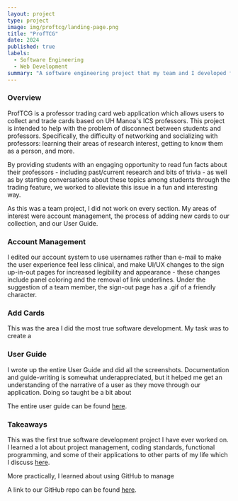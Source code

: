 ```yaml
---
layout: project
type: project
image: img/proftcg/landing-page.png
title: "ProfTCG"
date: 2024
published: true
labels:
  - Software Engineering
  - Web Development
summary: "A software engineering project that my team and I developed for ICS 314."
---
```

### Overview
ProfTCG is a professor trading card web application which allows users to collect and trade cards based on UH Manoa's ICS professors.
This project is intended to help with the problem of disconnect between students and professors. Specifically, the difficulty of networking and socializing with professors: learning their areas of research interest, getting to know them as a person, and more.

By providing students with an engaging opportunity to read fun facts about their professors - including past/current research and bits of trivia - as well as by starting conversations about these topics among students through the trading feature, we worked to alleviate this issue in a fun and interesting way.

As this was a team project, I did not work on every section. My areas of interest were account management, the process of adding new cards to our collection, and our User Guide.

### Account Management
I edited our account system to use usernames rather than e-mail to make the user experience feel less clinical, and make UI/UX changes to the sign up-in-out pages for increased legibility and appearance - these changes include panel coloring and the removal of link underlines. Under the suggestion of a team member, the sign-out page has a .gif of a friendly character.

### Add Cards
This was the area I did the most true software development. My task was to create a 

### User Guide
I wrote up the entire User Guide and did all the screenshots. Documentation and guide-writing is somewhat underappreciated, but it helped me get an understanding of the narrative of a user as they move through our application. Doing so taught be a bit about

The entire user guide can be found [here](https://proftcg.github.io/#user-guide).

### Takeaways
This was the first true software development project I have ever worked on. I learned a lot about project management, coding standards, functional programming, and some of their applications to other parts of my life which I discuss [here](looking-back-and-moving-forward.md).

More practically, I learned about using GitHub to manage

A link to our GitHub repo can be found [here](https://github.com/proftcg).
